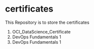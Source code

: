 # certificates
This Repository is to store the certificates

1. OCI_DataScience_Certificate
2. DevOps Fundamentals 1
3. DevOps Fundamentals 1
